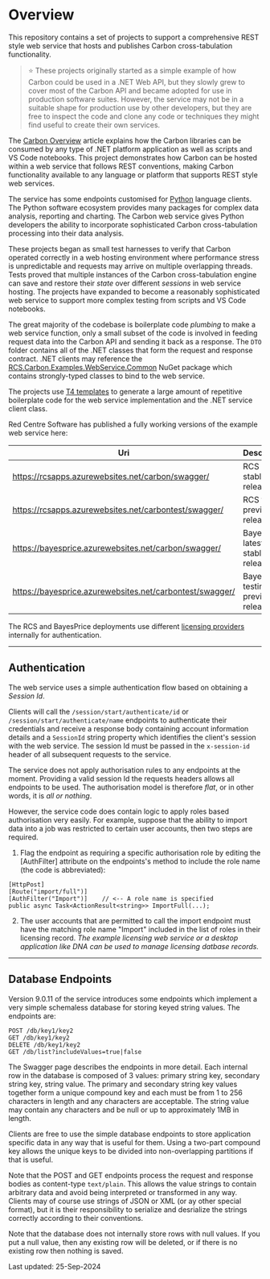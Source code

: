 # Overview

This repository contains a set of projects to support a comprehensive REST style web service that hosts and publishes Carbon cross-tabulation functionality.

> :star: These projects originally started as a simple example of how Carbon could be used in a .NET Web API, but they slowly grew to cover most of the Carbon API and became adopted for use in production software suites. However, the service may not be in a suitable shape for production use by other developers, but they are free to inspect the code and clone any code or techniques they might find useful to create their own services.

The [Carbon Overview][carbover] article explains how the Carbon libraries can be consumed by any type of .NET platform application as well as scripts and VS Code notebooks. This project demonstrates how Carbon can be hosted within a web service that follows REST conventions, making Carbon functionality available to any language or platform that supports REST style web services.

The service has some endpoints customised for [Python][pyorg] language clients. The Python software ecosystem provides many packages for complex data analysis, reporting and charting. The Carbon web service gives Python developers the ability to incorporate sophisticated Carbon cross-tabulation processing into their data analysis.

These projects began as small test harnesses to verify that Carbon operated correctly in a web hosting environment where performance stress is unpredictable and requests may arrive on multiple overlapping threads. Tests proved that multiple instances of the Carbon cross-tabulation engine can save and restore their *state* over different *sessions* in web service hosting. The projects have expanded to become a reasonably sophisticated web service to support more complex testing from scripts and VS Code notebooks.

The great majority of the codebase is boilerplate code *plumbing* to make a web service function, only a small subset of the code is involved in feeding request data into the Carbon API and sending it back as a response. The `DTO` folder contains all of the .NET classes that form the request and response contract. .NET clients may reference the [RCS.Carbon.Examples.WebService.Common][excommon] NuGet package which contains strongly-typed classes to bind to the web service.

The projects use [T4 templates][t4] to generate a large amount of repetitive boilerplate code for the web service implementation and the .NET service client class.

Red Centre Software has published a fully working versions of the example web service here:

| Uri | Description |
| --- | --- |
| <https://rcsapps.azurewebsites.net/carbon/swagger/> | RCS latest stable release |
| <https://rcsapps.azurewebsites.net/carbontest/swagger/> | RCS testing preview release |
| <https://bayesprice.azurewebsites.net/carbon/swagger/> | BayesPrice latest stable release |
| <https://bayesprice.azurewebsites.net/carbontest/swagger/> | BayesPrice testing preview release |


The RCS and BayesPrice deployments use different [licensing providers][licprov] internally for authentication.

---

## Authentication

The web service uses a simple authentication flow based on obtaining a *Session Id*.

Clients will call the `/session/start/authenticate/id` or `/session/start/authenticate/name` endpoints to authenticate their credentials and receive a response body containing account information details and a `SessionId` string property which identifies the client's session with the web service. The session Id must be passed in the `x‑session‑id` header of all subsequent requests to the service.

The service does not apply authorisation rules to any endpoints at the moment. Providing a valid session Id the requests headers allows all endpoints to be used. The authorisation model is therefore *flat*, or in other words, it is *all or nothing*.

However, the service code does contain logic to apply roles based authorisation very easily. For example, suppose that the ability to import data into a job was restricted to certain user accounts, then two steps are required.

1. Flag the endpoint as requiring a specific authorisation role by editing the [AuthFilter] attribute on the endpoints's method to include the role name (the code is abbreviated):

```
[HttpPost]
[Route("import/full")]
[AuthFilter("Import")]    // <-- A role name is specified
public async Task<ActionResult<string>> ImportFull(...);
```

2. The user accounts that are permitted to call the import endpoint must have the matching role name "Import" included in the list of roles in their licensing record. *The example licensing web service or a desktop application like DNA can be used to manage licensing datbase records.*

---

## Database Endpoints

Version 9.0.11 of the service introduces some endpoints which implement a very simple schemaless database for storing keyed string values. The endpoints are:

```
POST /db/key1/key2 
GET /db/key1/key2  
DELETE /db/key1/key2  
GET /db/list?includeValues=true|false
```

The Swagger page describes the endpoints in more detail. Each internal row in the database is composed of 3 values: primary string key, secondary string key, string value. The primary and secondary string key values together form a unique compound key and each must be from 1 to 256 characters in length and any characters are acceptable. The string value may contain any characters and be null or up to approximately 1MB in length.

Clients are free to use the simple database endpoints to store application specific data in any way that is useful for them. Using a two-part compound key allows the unique keys to be divided into non-overlapping partitions if that is useful.

Note that the POST and GET endpoints process the request and response bodies as content-type `text/plain`. This allows the value strings to contain arbitrary data and avoid being interpreted or transformed in any way. Clients may of course use strings of JSON or XML (or ay other special format), but it is their responsibility to serialize and desrialize the strings correctly according to their conventions.

Note that the database does not internally store rows with null values. If you put a null value, then any existing row will be deleted, or if there is no existing row then nothing is saved.

Last updated: 25-Sep-2024

[carbover]: https://rcsapps.azurewebsites.net/doc/carbon/articles/overview.htm
[pyorg]: https://www.python.org/
[excommon]: https://www.nuget.org/packages/RCS.Carbon.Examples.WebService.Common
[t4]: https://learn.microsoft.com/en-us/visualstudio/modeling/code-generation-and-t4-text-templates?view=vs-2022
[licprov]: https://github.com/redcentre/Carbon.Examples.Licensing.Provider